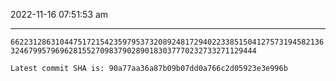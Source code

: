 2022-11-16 07:51:53 am

---

`66223128631044751721542359795373208924817294022338515041275731945821363246799579696281552709837902890183037770232733271129444`

`Latest commit SHA is: 90a77aa36a87b09b07dd0a766c2d05923e3e996b `
